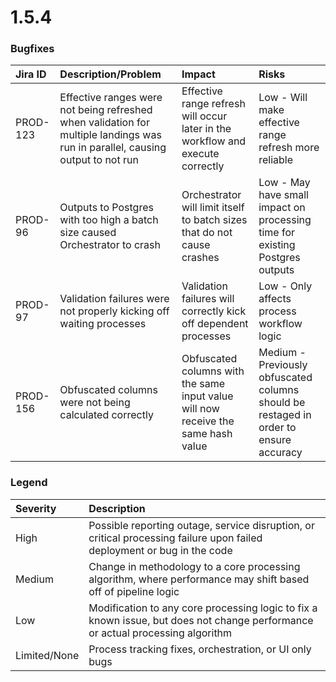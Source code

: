 # 1.5.4

### Bugfixes

| Jira ID | Description/Problem | Impact | Risks |
| :--- | :--- | :--- | :--- |
| PROD-123 | Effective ranges were not being refreshed when validation for multiple landings was run in parallel, causing output to not run | Effective range refresh will occur later in the workflow and execute correctly | Low - Will make effective range refresh more reliable |
| PROD-96 | Outputs to Postgres with too high a batch size caused Orchestrator to crash | Orchestrator will limit itself to batch sizes that do not cause crashes | Low - May have small impact on processing time for existing Postgres outputs |
| PROD-97 | Validation failures were not properly kicking off waiting processes | Validation failures will correctly kick off dependent processes | Low - Only affects process workflow logic |
| PROD-156 | Obfuscated columns were not being calculated correctly | Obfuscated columns with the same input value will now receive the same hash value | Medium - Previously obfuscated columns should be restaged in order to ensure accuracy |

### Legend

| Severity | Description |
| :--- | :--- |
| High | Possible reporting outage, service disruption, or critical processing failure upon failed deployment or bug in the code |
| Medium | Change in methodology to a core processing algorithm, where performance may shift based off of pipeline logic |
| Low | Modification to any core processing logic to fix a known issue, but does not change performance or actual processing algorithm |
| Limited/None | Process tracking fixes, orchestration, or UI only bugs |

